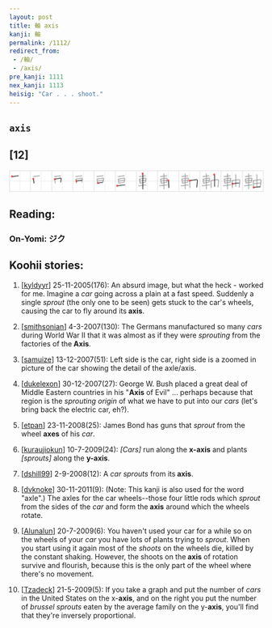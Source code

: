 ```yaml
---
layout: post
title: 軸 axis
kanji: 軸
permalink: /1112/
redirect_from:
 - /軸/
 - /axis/
pre_kanji: 1111
nex_kanji: 1113
heisig: "Car . . . shoot."
---
```


## `axis`

## [12]

<div class="stroke"><img src="../images/E8BBB8.png" /></div>

## Reading:

### On-Yomi: ジク

## Koohii stories:

1) [<a href="http://kanji.koohii.com/profile/kyldyyr">kyldyyr</a>] 25-11-2005(176): An absurd image, but what the heck - worked for me. Imagine a <em>car</em> going across a plain at a fast speed. Suddenly a single <em>sprout</em> (the only one to be seen) gets stuck to the car&#039;s wheels, causing the car to fly around its<strong> axis</strong>. 

2) [<a href="http://kanji.koohii.com/profile/smithsonian">smithsonian</a>] 4-3-2007(130): The Germans manufactured so many <em>cars</em> during World War II that it was almost as if they were <em>sprouting</em> from the factories of the<strong> Axis</strong>. 

3) [<a href="http://kanji.koohii.com/profile/samuize">samuize</a>] 13-12-2007(51): Left side is the car, right side is a zoomed in picture of the car showing the detail of the axle/axis. 

4) [<a href="http://kanji.koohii.com/profile/dukelexon">dukelexon</a>] 30-12-2007(27): George W. Bush placed a great deal of Middle Eastern countries in his &quot;<strong>Axis</strong> of Evil&quot; ... perhaps because that region is the <em>sprouting origin</em> of what we have to put into our <em>cars</em> (let&#039;s bring back the electric car, eh?). 

5) [<a href="http://kanji.koohii.com/profile/etpan">etpan</a>] 23-11-2008(25): James Bond has guns that <em>sprout</em> from the wheel <strong>axes</strong> of his <em>car</em>. 

6) [<a href="http://kanji.koohii.com/profile/kuraujiokun">kuraujiokun</a>] 10-7-2009(24): <em>[Cars]</em> run along the <strong>x-axis</strong> and plants <em>[sprouts]</em> along the <strong>y-axis</strong>. 

7) [<a href="http://kanji.koohii.com/profile/dshill99">dshill99</a>] 2-9-2008(12): A <em>car</em> <em>sprouts</em> from its<strong> axis</strong>. 

8) [<a href="http://kanji.koohii.com/profile/dvknoke">dvknoke</a>] 30-11-2011(9): (Note: This kanji is also used for the word &quot;axle&quot;.) The axles for the car wheels--those four little rods which <em>sprout</em> from the sides of the <em>car</em> and form the<strong> axis</strong> around which the wheels rotate. 

9) [<a href="http://kanji.koohii.com/profile/Alunalun">Alunalun</a>] 20-7-2009(6): You haven&#039;t used your car for a while so on the wheels of your <em>car</em> you have lots of plants trying to <em>sprout</em>. When you start using it again most of the <em>shoots</em> on the wheels die, killed by the constant shaking. However, the shoots on the<strong> axis</strong> of rotation survive and flourish, because this is the only part of the wheel where there&#039;s no movement. 

10) [<a href="http://kanji.koohii.com/profile/Tzadeck">Tzadeck</a>] 21-5-2009(5): If you take a graph and put the number of <em>cars</em> in the United States on the x-<strong>axis</strong>, and on the right you put the number of <em>brussel sprouts</em> eaten by the average family on the y-<strong>axis</strong>, you&#039;ll find that they&#039;re inversely proportional. 
